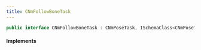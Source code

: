 ```yaml
---
title: CNmFollowBoneTask
---
```


```csharp
public interface CNmFollowBoneTask : CNmPoseTask, ISchemaClass<CNmPoseTask>, ISchemaClass<CNmFollowBoneTask>, ISchemaField, ISchemaClass, INativeHandle
```

#### Implements

